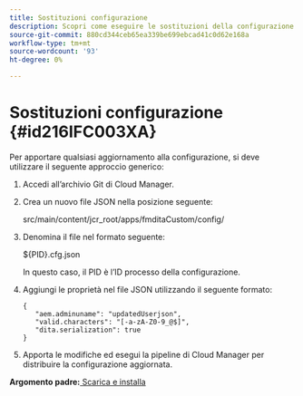 ```yaml
---
title: Sostituzioni configurazione
description: Scopri come eseguire le sostituzioni della configurazione
source-git-commit: 880cd344ceb65ea339be699ebcad41c0d62e168a
workflow-type: tm+mt
source-wordcount: '93'
ht-degree: 0%

---
```


# Sostituzioni configurazione {#id216IFC003XA}

Per apportare qualsiasi aggiornamento alla configurazione, si deve utilizzare il seguente approccio generico:

1. Accedi all’archivio Git di Cloud Manager.

1. Crea un nuovo file JSON nella posizione seguente:

   src/main/content/jcr\_root/apps/fmditaCustom/config/

1. Denomina il file nel formato seguente:

   $\{PID\}.cfg.json

   In questo caso, il PID è l’ID processo della configurazione.

1. Aggiungi le proprietà nel file JSON utilizzando il seguente formato:

   ```
   {
      "aem.adminuname": "updatedUserjson",
      "valid.characters": "[-a-zA-Z0-9_@$]",
      "dita.serialization": true
   }
   ```

1. Apporta le modifiche ed esegui la pipeline di Cloud Manager per distribuire la configurazione aggiornata.


**Argomento padre:**[ Scarica e installa](download-install.md)
